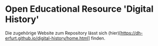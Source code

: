 # Open Educational Resource 'Digital History'

Die zugehörige Website zum Repository lässt sich (hier)[https://dh-erfurt.github.io/digital-history/home.html] finden.
